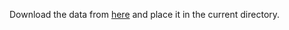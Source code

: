 Download the data from [here](https://zenodo.org/records/13237029) and place it in the current directory.
